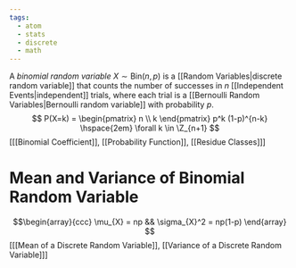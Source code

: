 ```yaml
---
tags:
  - atom
  - stats
  - discrete
  - math
---
```

A *binomial random variable* $X \sim \text{Bin}(n,p)$ is a [[Random Variables|discrete random variable]] that counts the number of successes in $n$ [[Independent Events|independent]] trials, where each trial is a [[Bernoulli Random Variables|Bernoulli random variable]] with probability $p$.
$$ P(X=k) = \begin{pmatrix}
	n \\ k
\end{pmatrix} p^k (1-p)^{n-k} \hspace{2em} \forall k \in \Z_{n+1} $$
\[[[Binomial Coefficient]], [[Probability Function]], [[Residue Classes]]\]
# Mean and Variance of Binomial Random Variable
$$\begin{array}{ccc} 
	\mu_{X} = np &&
	\sigma_{X}^2 = np(1-p)
\end{array} $$
\[[[Mean of a Discrete Random Variable]], [[Variance of a Discrete Random Variable]]\]